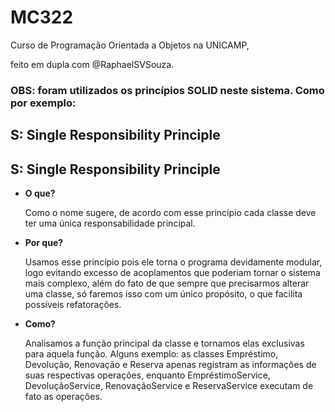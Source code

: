 # MC322

Curso de Programação Orientada a Objetos na UNICAMP, 

feito em dupla com @RaphaelSVSouza.

### OBS: foram utilizados os princípios SOLID neste sistema. Como por exemplo:
 
## S: Single Responsibility Principle

## S: Single Responsibility Principle

-  **O que?** 

	Como o nome sugere, de acordo com esse princípio cada classe deve ter uma única responsabilidade principal.
	
- **Por que?**

	Usamos esse princípio pois ele torna o programa devidamente modular, logo evitando excesso de acoplamentos que poderiam tornar o sistema mais complexo, além do fato de que sempre que precisarmos alterar uma classe, só faremos isso com um único propósito, o que facilita possíveis refatorações.
- **Como?**

	Analisamos a função principal da classe e tornamos elas exclusivas para aquela função. Alguns exemplo: as classes Empréstimo, Devolução, Renovação e Reserva apenas registram as informações de suas respectivas operações, enquanto EmpréstimoService, DevoluçãoService, RenovaçãoService e ReservaService executam de fato as operações.
